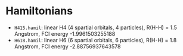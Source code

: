 # Hamiltonians

* `H415.hamil`: linear H4 (4 spartial orbitals, 4 particles), R(H-H) = 1.5 Angstrom, FCI energy -1.9961503255188
* `H618.hamil`: linear H6 (6 spartial orbitals, 6 particles), R(H-H) = 1.8 Angstrom, FCI energy -2.88756937643578

